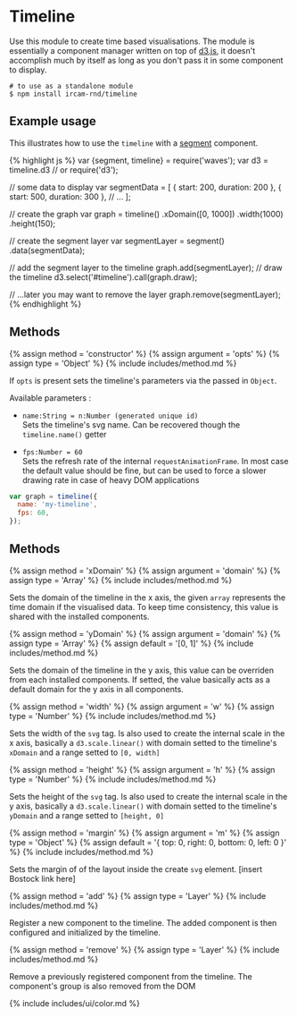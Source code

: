 ---
---

# Timeline

Use this module to create time based visualisations. The module is essentially a component manager written on top of [d3.js](http://d3js.org/), it doesn't accomplish much by itself as long as you don't pass it in some component to display.

~~~
# to use as a standalone module
$ npm install ircam-rnd/timeline
~~~

## Example usage

This illustrates how to use the `timeline` with a [segment](#ui-segment) component.

{% highlight js %}
var {segment, timeline} = require('waves');
var d3 = timeline.d3 // or require('d3');

// some data to display
var segmentData = [
  { start: 200, duration: 200 }, 
  { start: 500, duration: 300 },
  // ...
];

// create the graph
var graph = timeline()
  .xDomain([0, 1000])
  .width(1000)
  .height(150);
  
// create the segment layer
var segmentLayer = segment()
  .data(segmentData);

// add the segment layer to the timeline
graph.add(segmentLayer);
// draw the timeline
d3.select('#timeline').call(graph.draw);

// ...later you may want to remove the layer
graph.remove(segmentLayer);
{% endhighlight %}


## Methods


{% assign method = 'constructor' %}
{% assign argument = 'opts' %}
{% assign type = 'Object' %}
{% include includes/method.md %}

If `opts` is present sets the timeline's parameters via the passed in `Object`.  

Available parameters :

* `name:String = n:Number (generated unique id)`    
  Sets the timeline's svg name. Can be recovered though the `timeline.name()` getter

* `fps:Number = 60`  
  Sets the refresh rate of the internal `requestAnimationFrame`. In most case the default value should be fine, but can be used to force a slower drawing rate in case of heavy DOM applications

~~~javascript
var graph = timeline({
  name: 'my-timeline',
  fps: 60,
});
~~~ 


## Methods

{% assign method = 'xDomain' %}
{% assign argument = 'domain' %}
{% assign type = 'Array' %}
{% include includes/method.md %}

Sets the domain of the timeline in the x axis, the given `array` represents the time domain if the visualised data. To keep time consistency, this value is shared with the installed components.  


{% assign method = 'yDomain' %}
{% assign argument = 'domain' %}
{% assign type = 'Array' %}
{% assign default = '[0, 1]' %}
{% include includes/method.md %}

Sets the domain of the timeline in the y axis, this value can be overriden from each installed components. If setted, the value basically acts as a default domain for the y axis in all components.


{% assign method = 'width' %}
{% assign argument = 'w' %}
{% assign type = 'Number' %}
{% include includes/method.md %}

Sets the width of the `svg` tag. Is also used to create the internal scale in the x axis, basically  a `d3.scale.linear()` with domain setted to the timeline's `xDomain` and a range setted to `[0, width]`


{% assign method = 'height' %}
{% assign argument = 'h' %}
{% assign type = 'Number' %}
{% include includes/method.md %}

Sets the height of the `svg` tag. Is also used to create the internal scale in the y axis, basically  a `d3.scale.linear()` with domain setted to the timeline's `yDomain` and a range setted to `[height, 0]`


{% assign method = 'margin' %}
{% assign argument = 'm' %}
{% assign type = 'Object' %}
{% assign default = '{ top: 0, right: 0, bottom: 0, left: 0 }' %}
{% include includes/method.md %}

Sets the margin of of the layout inside the create `svg` element. [insert Bostock link here]


{% assign method = 'add' %}
{% assign type = 'Layer' %}
{% include includes/method.md %}

Register a new component to the timeline. The added component is then configured and initialized by the timeline.


{% assign method = 'remove' %}
{% assign type = 'Layer' %}
{% include includes/method.md %}

Remove a previously registered component from the timeline. The component's group is also removed from the DOM

{% include includes/ui/color.md %}